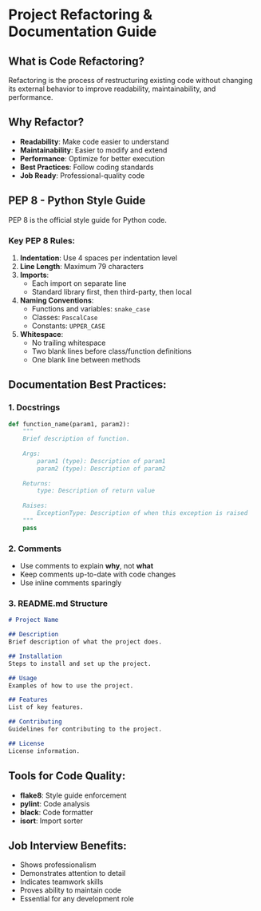 # Project Refactoring & Documentation Guide

## What is Code Refactoring?
Refactoring is the process of restructuring existing code without changing its external behavior to improve readability, maintainability, and performance.

## Why Refactor?
- **Readability**: Make code easier to understand
- **Maintainability**: Easier to modify and extend
- **Performance**: Optimize for better execution
- **Best Practices**: Follow coding standards
- **Job Ready**: Professional-quality code

## PEP 8 - Python Style Guide
PEP 8 is the official style guide for Python code.

### Key PEP 8 Rules:
1. **Indentation**: Use 4 spaces per indentation level
2. **Line Length**: Maximum 79 characters
3. **Imports**: 
   - Each import on separate line
   - Standard library first, then third-party, then local
4. **Naming Conventions**:
   - Functions and variables: `snake_case`
   - Classes: `PascalCase`
   - Constants: `UPPER_CASE`
5. **Whitespace**:
   - No trailing whitespace
   - Two blank lines before class/function definitions
   - One blank line between methods

## Documentation Best Practices:

### 1. Docstrings
```python
def function_name(param1, param2):
    """
    Brief description of function.
    
    Args:
        param1 (type): Description of param1
        param2 (type): Description of param2
    
    Returns:
        type: Description of return value
    
    Raises:
        ExceptionType: Description of when this exception is raised
    """
    pass
```

### 2. Comments
- Use comments to explain **why**, not **what**
- Keep comments up-to-date with code changes
- Use inline comments sparingly

### 3. README.md Structure
```markdown
# Project Name

## Description
Brief description of what the project does.

## Installation
Steps to install and set up the project.

## Usage
Examples of how to use the project.

## Features
List of key features.

## Contributing
Guidelines for contributing to the project.

## License
License information.
```

## Tools for Code Quality:
- **flake8**: Style guide enforcement
- **pylint**: Code analysis
- **black**: Code formatter
- **isort**: Import sorter

## Job Interview Benefits:
- Shows professionalism
- Demonstrates attention to detail
- Indicates teamwork skills
- Proves ability to maintain code
- Essential for any development role
